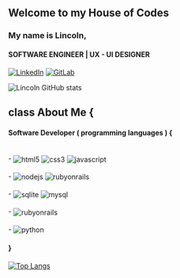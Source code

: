 ## Welcome to my House of Codes
### My name is Lincoln,
#### SOFTWARE ENGINEER | UX - UI DESIGNER

[![LinkedIn](https://img.shields.io/badge/LinkedIn-0077B5?style=for-the-badge&logo=linkedin&logoColor=white)](https://www.linkedin.com/in/lincolnaraujo/) [![GitLab](https://img.shields.io/badge/GitLab-330F63?style=for-the-badge&logo=gitlab&logoColor=white)](https://gitlab.com/Lincoln-Araujo)

![Lincoln GitHub stats](https://github-readme-stats.vercel.app/api?username=Lincoln-Araujo&show_icons=true&theme=gotham )

## class About Me {
####     Software Developer ( programming languages ) {

<div style="display: inline_block"><br/>
    - 
    <img align="center" alt="html5" src="https://img.shields.io/badge/HTML5-E34F26?style=for-the-badge&logo=html5&logoColor=white"/>
    <img align="center" alt="css3" src="https://img.shields.io/badge/CSS3-1572B6?style=for-the-badge&logo=css3&logoColor=white"/>
    <img align="center" alt="javascript" src="https://img.shields.io/badge/JavaScript-F7DF1E?style=for-the-badge&logo=javascript&logoColor=black"/>
</div>
<div style="display: inline_block"><br/>
    - 
    <img align="center" alt="nodejs" src="https://img.shields.io/badge/Node.js-43853D?style=for-the-badge&logo=node.js&logoColor=white"/>    
    <img align="center" alt="rubyonrails" src=https://img.shields.io/badge/React-20232A?style=for-the-badge&logo=react&logoColor=61DAFB"/>
</div>
<div style="display: inline_block"><br/>
    - 
    <img align="center" alt="sqlite" src="https://img.shields.io/badge/SQLite-07405E?style=for-the-badge&logo=sqlite&logoColor=white"/>
    <img align="center" alt="mysql" src="https://img.shields.io/badge/MySQL-00000F?style=for-the-badge&logo=mysql&logoColor=white"/>  
</div>
<div style="display: inline_block"><br/>
    - 
    <img align="center" alt="rubyonrails" src="https://img.shields.io/badge/Ruby_on_Rails-CC0000?style=for-the-badge&logo=ruby-on-rails&logoColor=white"/>    
</div>
<div style="display: inline_block"><br/>
    - 
    <img align="center" alt="python" src="https://img.shields.io/badge/Python-14354C?style=for-the-badge&logo=python&logoColor=white"/>  
</div>
                                                                                                                                     
#### } 
                                                                                                                                     
[![Top Langs](https://github-readme-stats.vercel.app/api/top-langs/?username=Lincoln-Araujo&layout=compact)](https://github.com/Lincoln-Araujo/github-readme-stats)                                                                                                                                     
